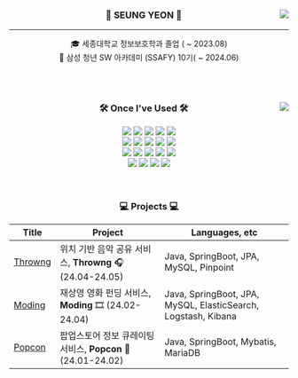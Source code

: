 <div align="center">
  
  <img align="right" src="http://mazassumnida.wtf/api/v2/generate_badge?boj=xofdus"/>
  
### 👋 SEUNG YEON 👋
---
  🎓 세종대학교 정보보호학과 졸업 ( ~ 2023.08)  
  🔎 삼성 청년 SW 아카데미 (SSAFY) 10기( ~ 2024.06)
 
<br>
<br>
 
</div>


<div align="center">
  
  <img align="right" src="https://github-readme-stats.vercel.app/api/top-langs/?username=sye0ni&layout=compact&theme=dracula&langs_count=8"/>
  
  ### 🛠 Once I've Used 🛠
 
  <img src="https://img.shields.io/badge/-JAVA-007396?style=flat-square&logo=java&logoColor=white"> 
  <img src="https://img.shields.io/badge/-Spring Boot-6DB33F?style=flat-square&logo=SpringBoot&logoColor=white"/> 
  <img src="https://img.shields.io/badge/-Gradle-02303A?style=flat-square&logo=Gradle"/>
<img src="https://img.shields.io/badge/Python-3776AB?style=flat-square&logo=Python&logoColor=white"/> 
<img src="https://img.shields.io/badge/Vue-4FC08D?style=flat-square&logo=Vue.js&logoColor=white"/> 

<br>

<img src="https://img.shields.io/badge/MySQL-4479A1?style=flat-square&logo=MySQL&logoColor=white"/> 
<img src="https://img.shields.io/badge/MariaDB-003545?style=flat-square&logo=MariaDB&logoColor=white"/> 
<img src="https://img.shields.io/badge/Redis-DC382D?style=flat-square&logo=Redis&logoColor=white"/> 
<img src="https://img.shields.io/badge/MongoDB-47A248?style=flat-square&logo=MongoDB&logoColor=white"/> 
<img src="https://img.shields.io/badge/Firebase-FFCA28?style=flat-square&logo=Firebase&logoColor=white"/>

  <br>
  <img src="https://img.shields.io/badge/Amazon AWS-232F3E?style=flat-square&logo=Amazon AWS&logoColor=white"/> 
        <img src="https://img.shields.io/badge/Amazon S3-569A31?style=flat-square&logo=Amazon S3&logoColor=white"/> 
  <img src="https://img.shields.io/badge/Ubuntu-E95420?style=flat-square&logo=Ubuntu&logoColor=white"/> 
<img src="https://img.shields.io/badge/Docker-2496ED?style=flat-square&logo=Docker&logoColor=white"/> 
<img src="https://img.shields.io/badge/Jenkins-D24939?style=flat-square&logo=Jenkins&logoColor=white"/> 
  <br>
    <img src="https://img.shields.io/badge/Jira-0052CC?style=flat-square&logo=Jira&logoColor=white"/> 
    <img src="https://img.shields.io/badge/Git-F05032?style=flat-square&logo=Git&logoColor=white"/> 
    <img src="https://img.shields.io/badge/GitHub-181717?style=flat-square&logo=GitHub&logoColor=white"/> 
   <img src="https://img.shields.io/badge/GitLab-FC6D26?style=flat-square&logo=GitLab&logoColor=white"/> 
  <br>
</div>

<br>
<br>
<div align="center">
  
  ### 💻 Projects 💻
|Title|Project|Languages, etc|
|------|---|---|
|[Throwng](https://github.com/sye0ni/Throwng)|위치 기반 음악 공유 서비스, **Throwng** 🎧 (24.04-24.05)|Java, SpringBoot, JPA, MySQL, Pinpoint|
|[Moding](https://github.com/sye0ni/Moding)|재상영 영화 펀딩 서비스, **Moding** 🎞 (24.02-24.04)|Java, SpringBoot, JPA, MySQL, ElasticSearch, Logstash, Kibana|
|[Popcon](https://github.com/sye0ni/Popcon)|팝업스토어 정보 큐레이팅 서비스, **Popcon** 🎁 (24.01-24.02)|Java, SpringBoot, Mybatis, MariaDB|

</div>
